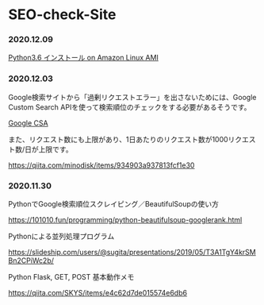 # SEO-check-Site

### 2020.12.09
[Python3.6 インストール on Amazon Linux AMI](https://qiita.com/hitobb/items/62bcd1c4995d996d4652)

### 2020.12.03
Google検索サイトから「過剰リクエストエラー」を出さないためには、Google Custom Search APIを使って検索順位のチェックをする必要があるそうです。

[Google CSA](https://qiita.com/kingpanda/items/54043eddcf09699ceabc)

また、リクエスト数にも上限があり、1日あたりのリクエスト数が1000リクエスト数/日が上限です。

https://qiita.com/minodisk/items/934903a937813fcf1e30



### 2020.11.30
PythonでGoogle検索順位スクレイピング／BeautifulSoupの使い方

https://101010.fun/programming/python-beautifulsoup-googlerank.html

Pythonによる並列処理プログラム

https://slideship.com/users/@sugita/presentations/2019/05/T3A1TgY4krSMBn2CPiWc2b/

Python Flask, GET, POST 基本動作メモ

https://qiita.com/SKYS/items/e4c62d7de015574e6db6
